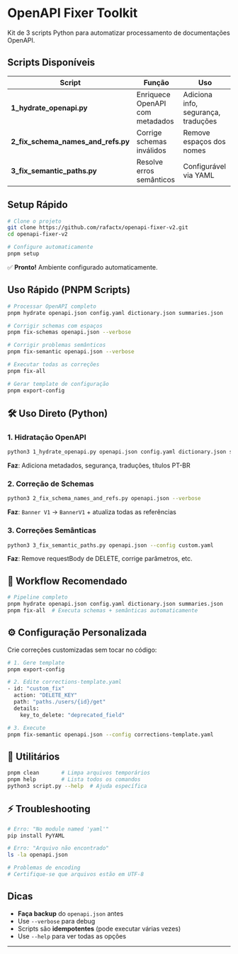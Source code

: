 # OpenAPI Fixer Toolkit

Kit de 3 scripts Python para automatizar processamento de documentações OpenAPI.

## Scripts Disponíveis

| Script | Função | Uso |
|--------|--------|-----|
| **1_hydrate_openapi.py** | Enriquece OpenAPI com metadados | Adiciona info, segurança, traduções |
| **2_fix_schema_names_and_refs.py** | Corrige schemas inválidos | Remove espaços dos nomes |
| **3_fix_semantic_paths.py** | Resolve erros semânticos | Configurável via YAML |

## Setup Rápido

```bash
# Clone o projeto
git clone https://github.com/rafactx/openapi-fixer-v2.git
cd openapi-fixer-v2

# Configure automaticamente
pnpm setup
```

✅ **Pronto!** Ambiente configurado automaticamente.

## Uso Rápido (PNPM Scripts)

```bash
# Processar OpenAPI completo
pnpm hydrate openapi.json config.yaml dictionary.json summaries.json

# Corrigir schemas com espaços
pnpm fix-schemas openapi.json --verbose

# Corrigir problemas semânticos
pnpm fix-semantic openapi.json --verbose

# Executar todas as correções
pnpm fix-all

# Gerar template de configuração
pnpm export-config
```

## 🛠️ Uso Direto (Python)

### 1. Hidratação OpenAPI

```bash
python3 1_hydrate_openapi.py openapi.json config.yaml dictionary.json summaries.json
```

**Faz**: Adiciona metadados, segurança, traduções, títulos PT-BR

### 2. Correção de Schemas

```bash
python3 2_fix_schema_names_and_refs.py openapi.json --verbose
```

**Faz**: `Banner V1` → `BannerV1` + atualiza todas as referências

### 3. Correções Semânticas

```bash
python3 3_fix_semantic_paths.py openapi.json --config custom.yaml
```

**Faz**: Remove requestBody de DELETE, corrige parâmetros, etc.

## 🎯 Workflow Recomendado

```bash
# Pipeline completo
pnpm hydrate openapi.json config.yaml dictionary.json summaries.json
pnpm fix-all  # Executa schemas + semânticas automaticamente
```

## ⚙️ Configuração Personalizada

Crie correções customizadas sem tocar no código:

```bash
# 1. Gere template
pnpm export-config

# 2. Edite corrections-template.yaml
- id: "custom_fix"
  action: "DELETE_KEY"
  path: "paths./users/{id}/get"
  details:
    key_to_delete: "deprecated_field"

# 3. Execute
pnpm fix-semantic openapi.json --config corrections-template.yaml
```

## 🔧 Utilitários

```bash
pnpm clean       # Limpa arquivos temporários
pnpm help        # Lista todos os comandos
python3 script.py --help  # Ajuda específica
```

## ⚡ Troubleshooting

```bash
# Erro: "No module named 'yaml'"
pip install PyYAML

# Erro: "Arquivo não encontrado"
ls -la openapi.json

# Problemas de encoding
# Certifique-se que arquivos estão em UTF-8
```

## Dicas

- **Faça backup** do `openapi.json` antes
- Use `--verbose` para debug
- Scripts são **idempotentes** (pode executar várias vezes)
- Use `--help` para ver todas as opções

---
